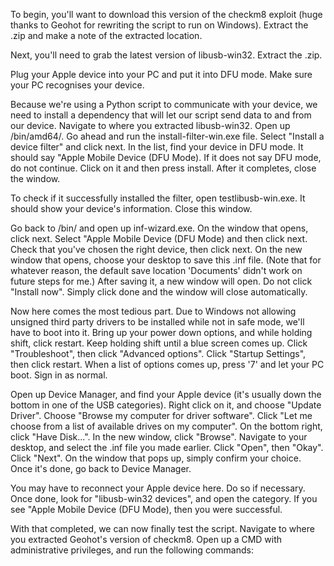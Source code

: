 To begin, you'll want to download this version of the checkm8 exploit (huge thanks to Geohot for rewriting the script to run on Windows). Extract the .zip and make a note of the extracted location.

Next, you'll need to grab the latest version of libusb-win32. Extract the .zip.

Plug your Apple device into your PC and put it into DFU mode. Make sure your PC recognises your device.

Because we're using a Python script to communicate with your device, we need to install a dependency that will let our script send data to and from our device. Navigate to where you extracted libusb-win32. Open up /bin/amd64/. Go ahead and run the install-filter-win.exe file. Select "Install a device filter" and click next. In the list, find your device in DFU mode. It should say "Apple Mobile Device (DFU Mode). If it does not say DFU mode, do not continue. Click on it and then press install. After it completes, close the window.

To check if it successfully installed the filter, open testlibusb-win.exe. It should show your device's information. Close this window.

Go back to /bin/ and open up inf-wizard.exe. On the window that opens, click next. Select "Apple Mobile Device (DFU Mode) and then click next. Check that you've chosen the right device, then click next. On the new window that opens, choose your desktop to save this .inf file. (Note that for whatever reason, the default save location 'Documents' didn't work on future steps for me.) After saving it, a new window will open. Do not click "Install now". Simply click done and the window will close automatically.

Now here comes the most tedious part. Due to Windows not allowing unsigned third party drivers to be installed while not in safe mode, we'll have to boot into it. Bring up your power down options, and while holding shift, click restart. Keep holding shift until a blue screen comes up. Click "Troubleshoot", then click "Advanced options". Click "Startup Settings", then click restart. When a list of options comes up, press '7' and let your PC boot. Sign in as normal.

Open up Device Manager, and find your Apple device (it's usually down the bottom in one of the USB categories). Right click on it, and choose "Update Driver". Choose "Browse my computer for driver software". Click "Let me choose from a list of available drives on my computer". On the bottom right, click "Have Disk...". In the new window, click "Browse". Navigate to your desktop, and select the .inf file you made earlier. Click "Open", then "Okay". Click "Next". On the window that pops up, simply confirm your choice. Once it's done, go back to Device Manager.

You may have to reconnect your Apple device here. Do so if necessary. Once done, look for "libusb-win32 devices", and open the category. If you see "Apple Mobile Device (DFU Mode), then you were successful.

With that completed, we can now finally test the script. Navigate to where you extracted Geohot's version of checkm8. Open up a CMD with administrative privileges, and run the following commands:
